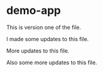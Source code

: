# demo-app

This is version one of the file.

I made some updates to this file.

More updates to this file.

Also some more updates to this file.
